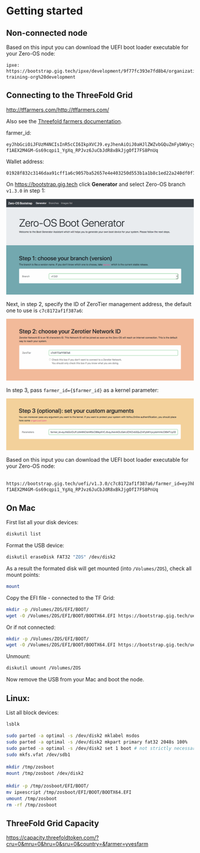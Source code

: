 # Getting started

## Non-connected node


Based on this input you can download the UEFI boot loader executable for your Zero-OS node:
```
ipxe: https://bootstrap.gig.tech/ipxe/development/9f77fc393e7fd8b4/organization=zos-training-org%20development
```




## Connecting to the ThreeFold Grid

http://tffarmers.com/http://tffarmers.com/

Also see the [Threefold farmers documentation](https://github.com/zero-os/home/blob/master/docs/farmers/README.md#configure-your-nodes).



farmer_id:
```
eyJhbGciOiJFUzM4NCIsInR5cCI6IkpXVCJ9.eyJhenAiOiJ0aHJlZWZvbGQuZmFybWVycyIsImV4cCI6MTUyODI4MzY3MSwiaXNzIjoiaXRzeW91b25saW5lIiwicmVmcmVzaF90b2tlbiI6IlBJcGQ4QmlfOXAyd1drYlB0dHQ4SEZpSEJXSk4iLCJzY29wZSI6WyJ1c2VyOm1lbWJlcm9mOnl2ZXNmYXJtIl0sInVzZXJuYW1lIjoieXZlcyJ9.8siq1Tk_b6ZzM675K4Aq3SYwS5J8Lk_5W5XSIbOrUgikJteTbmNzClOPNV1gTJVOFhfE4c-f1AEX2M4GM-Gs69cqpi1_YgXq_RPJvz6JuCbJdR8xBkJjgOfI7FS8PnUq
```

Wallet address:
```
01928f832c3146daa91cff1a6c9057ba52657e4e403250d553b1a1b8c1ed22a240df0f7907454d
```


On https://bootstrap.gig.tech click **Generator** and select Zero-OS branch `v1.3.0` in step 1:

![](images/generator.png)

Next, in step 2, specify the ID of ZeroTier management address, the default one to use is `c7c8172af1f387a6`:

![](images/zerotier.png)

In step 3, pass `farmer_id={$farmer_id}` as a kernel parameter:

![](images/kernelparams.png)


Based on this input you can download the UEFI boot loader executable for your Zero-OS node:
```
 https://bootstrap.gig.tech/uefi/v1.3.0/c7c8172af1f387a6/farmer_id=eyJhbGciOiJFUzM4NCIsInR5cCI6IkpXVCJ9.eyJhenAiOiJ0aHJlZWZvbGQuZmFybWVycyIsImV4cCI6MTUyODI4MzY3MSwiaXNzIjoiaXRzeW91b25saW5lIiwicmVmcmVzaF90b2tlbiI6IlBJcGQ4QmlfOXAyd1drYlB0dHQ4SEZpSEJXSk4iLCJzY29wZSI6WyJ1c2VyOm1lbWJlcm9mOnl2ZXNmYXJtIl0sInVzZXJuYW1lIjoieXZlcyJ9.8siq1Tk_b6ZzM675K4Aq3SYwS5J8Lk_5W5XSIbOrUgikJteTbmNzClOPNV1gTJVOFhfE4c-f1AEX2M4GM-Gs69cqpi1_YgXq_RPJvz6JuCbJdR8xBkJjgOfI7FS8PnUq
```


## On Mac

First list all your disk devices:
```bash
diskutil list
```

Format the USB device:
```bash
diskutil eraseDisk FAT32 "ZOS" /dev/disk2
```

As a result the formated disk will get mounted (into `/Volumes/ZOS`), check all mount points:
```bash
mount
```

Copy the EFI file - connected to the TF Grid:
```bash
mkdir -p /Volumes/ZOS/EFI/BOOT/
wget -O /Volumes/ZOS/EFI/BOOT/BOOTX64.EFI https://bootstrap.gig.tech/uefi/v1.3.0/c7c8172af1f387a6/farmer_id=eyJhbGciOiJFUzM4NCIsInR5cCI6IkpXVCJ9.eyJhenAiOiJ0aHJlZWZvbGQuZmFybWVycyIsImV4cCI6MTUyODI4MzY3MSwiaXNzIjoiaXRzeW91b25saW5lIiwicmVmcmVzaF90b2tlbiI6IlBJcGQ4QmlfOXAyd1drYlB0dHQ4SEZpSEJXSk4iLCJzY29wZSI6WyJ1c2VyOm1lbWJlcm9mOnl2ZXNmYXJtIl0sInVzZXJuYW1lIjoieXZlcyJ9.8siq1Tk_b6ZzM675K4Aq3SYwS5J8Lk_5W5XSIbOrUgikJteTbmNzClOPNV1gTJVOFhfE4c-f1AEX2M4GM-Gs69cqpi1_YgXq_RPJvz6JuCbJdR8xBkJjgOfI7FS8PnUq
```

Or if not connected:
```bash
mkdir -p /Volumes/ZOS/EFI/BOOT/
wget -O /Volumes/ZOS/EFI/BOOT/BOOTX64.EFI https://bootstrap.gig.tech/uefi/development/9f77fc393e7fd8b4/organization=zos-training-org%20development
```


Unmount:
```bash
diskutil umount /Volumes/ZOS
```

Now remove the USB from your Mac and boot the node.

## Linux:


List all block devices:
```bash
lsblk
```

```bash
sudo parted -a optimal -s /dev/disk2 mklabel msdos
sudo parted -a optimal -s /dev/disk2 mkpart primary fat32 2048s 100%
sudo parted -a optimal -s /dev/disk2 set 1 boot # not strictly necessary
sudo mkfs.vfat /dev/sdb1

mkdir /tmp/zosboot
mount /tmp/zosboot /dev/disk2

mkdir -p /tmp/zosboot/EFI/BOOT/
mv ipxescript /tmp/zosboot/EFI/BOOT/BOOTX64.EFI
umount /tmp/zosboot
rm -rf /tmp/zosboot
```


## ThreeFold Grid Capacity

https://capacity.threefoldtoken.com/?cru=0&mru=0&hru=0&sru=0&country=&farmer=yvesfarm




